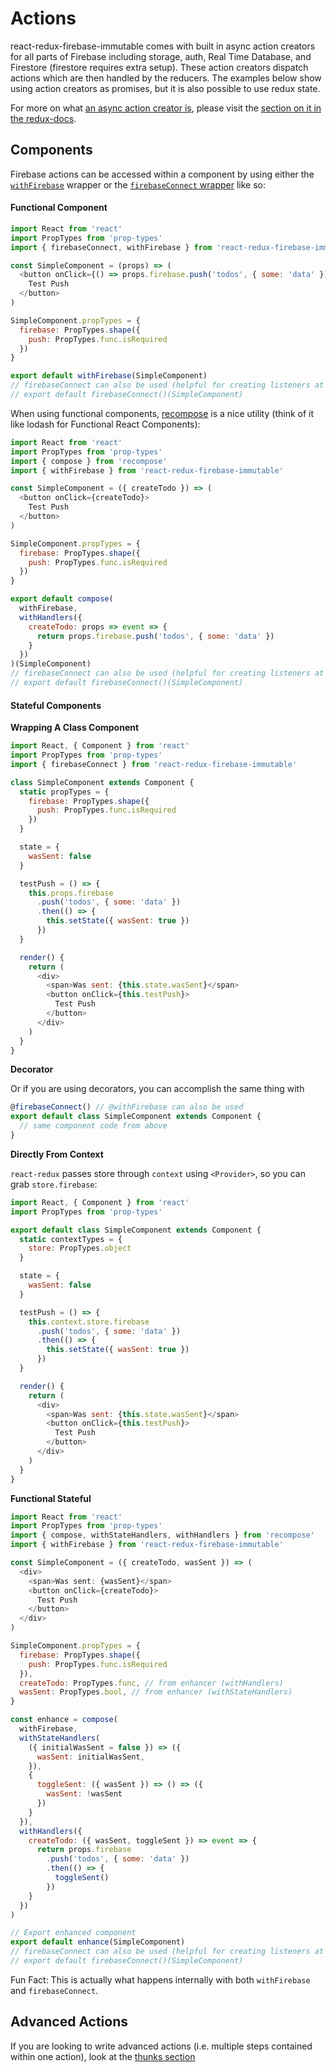 # Actions

react-redux-firebase-immutable comes with built in async action creators for all parts of Firebase including storage, auth, Real Time Database, and Firestore (firestore requires extra setup). These action creators dispatch actions which are then handled by the reducers. The examples below show using action creators as promises, but it is also possible to use redux state.

For more on what [an async action creator is](http://redux.js.org/docs/advanced/AsyncActions.html#async-action-creators), please visit the [section on it in the redux-docs](http://redux.js.org/docs/advanced/AsyncActions.html#async-action-creators).

## Components
Firebase actions can be accessed within a component by using either the [`withFirebase`](/docs/api/withFirebase) wrapper or the [`firebaseConnect` wrapper](/docs/api/firebaseConnect) like so:

#### Functional Component
```js
import React from 'react'
import PropTypes from 'prop-types'
import { firebaseConnect, withFirebase } from 'react-redux-firebase-immutable'

const SimpleComponent = (props) => (
  <button onClick={() => props.firebase.push('todos', { some: 'data' })}>
    Test Push
  </button>
)

SimpleComponent.propTypes = {
  firebase: PropTypes.shape({
    push: PropTypes.func.isRequired
  })
}

export default withFirebase(SimpleComponent)
// firebaseConnect can also be used (helpful for creating listeners at the same time)
// export default firebaseConnect()(SimpleComponent)
```

When using functional components, [recompose](https://github.com/acdlite/recompose/blob/master/docs/API.md) is a nice utility (think of it like lodash for Functional React Components):

```js
import React from 'react'
import PropTypes from 'prop-types'
import { compose } from 'recompose'
import { withFirebase } from 'react-redux-firebase-immutable'

const SimpleComponent = ({ createTodo }) => (
  <button onClick={createTodo}>
    Test Push
  </button>
)

SimpleComponent.propTypes = {
  firebase: PropTypes.shape({
    push: PropTypes.func.isRequired
  })
}

export default compose(
  withFirebase,
  withHandlers({
    createTodo: props => event => {
      return props.firebase.push('todos', { some: 'data' })
    }
  })
)(SimpleComponent)
// firebaseConnect can also be used (helpful for creating listeners at the same time)
// export default firebaseConnect()(SimpleComponent)
```

#### Stateful Components

**Wrapping A Class Component**

```js
import React, { Component } from 'react'
import PropTypes from 'prop-types'
import { firebaseConnect } from 'react-redux-firebase-immutable'

class SimpleComponent extends Component {
  static propTypes = {
    firebase: PropTypes.shape({
      push: PropTypes.func.isRequired
    })
  }

  state = {
    wasSent: false
  }

  testPush = () => {
    this.props.firebase
      .push('todos', { some: 'data' })
      .then(() => {
        this.setState({ wasSent: true })
      })
  }

  render() {
    return (
      <div>
        <span>Was sent: {this.state.wasSent}</span>
        <button onClick={this.testPush}>
          Test Push
        </button>
      </div>
    )
  }
}
```

**Decorator**

Or if you are using decorators, you can accomplish the same thing with
```js
@firebaseConnect() // @withFirebase can also be used
export default class SimpleComponent extends Component {
  // same component code from above
}
```

**Directly From Context**

`react-redux` passes store through `context` using `<Provider>`, so you can grab `store.firebase`:

```js
import React, { Component } from 'react'
import PropTypes from 'prop-types'

export default class SimpleComponent extends Component {
  static contextTypes = {
    store: PropTypes.object
  }

  state = {
    wasSent: false
  }

  testPush = () => {
    this.context.store.firebase
      .push('todos', { some: 'data' })
      .then(() => {
        this.setState({ wasSent: true })
      })
  }

  render() {
    return (
      <div>
        <span>Was sent: {this.state.wasSent}</span>
        <button onClick={this.testPush}>
          Test Push
        </button>
      </div>
    )
  }
}
```

**Functional Stateful**

```js
import React from 'react'
import PropTypes from 'prop-types'
import { compose, withStateHandlers, withHandlers } from 'recompose'
import { withFirebase } from 'react-redux-firebase-immutable'

const SimpleComponent = ({ createTodo, wasSent }) => (
  <div>
    <span>Was sent: {wasSent}</span>
    <button onClick={createTodo}>
      Test Push
    </button>
  </div>
)

SimpleComponent.propTypes = {
  firebase: PropTypes.shape({
    push: PropTypes.func.isRequired
  }),
  createTodo: PropTypes.func, // from enhancer (withHandlers)
  wasSent: PropTypes.bool, // from enhancer (withStateHandlers)
}

const enhance = compose(
  withFirebase,
  withStateHandlers(
    ({ initialWasSent = false }) => ({
      wasSent: initialWasSent,
    }),
    {
      toggleSent: ({ wasSent }) => () => ({
        wasSent: !wasSent
      })
    }
  }),
  withHandlers({
    createTodo: ({ wasSent, toggleSent }) => event => {
      return props.firebase
        .push('todos', { some: 'data' })
        .then(() => {
          toggleSent()
        })
    }
  })
)

// Export enhanced component
export default enhance(SimpleComponent)
// firebaseConnect can also be used (helpful for creating listeners at the same time)
// export default firebaseConnect()(SimpleComponent)
```

Fun Fact: This is actually what happens internally with both `withFirebase` and `firebaseConnect`.

## Advanced Actions

If you are looking to write advanced actions (i.e. multiple steps contained within one action), look at the [thunks section](/docs/integrations/thunks.md)
